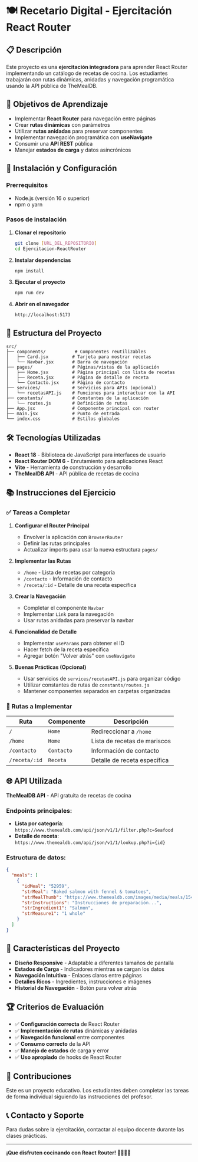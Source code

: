# 🍽️ Recetario Digital - Ejercitación React Router

## 📋 Descripción

Este proyecto es una **ejercitación integradora** para aprender React Router implementando un catálogo de recetas de cocina. Los estudiantes trabajarán con rutas dinámicas, anidadas y navegación programática usando la API pública de TheMealDB.

## 🎯 Objetivos de Aprendizaje

- Implementar **React Router** para navegación entre páginas
- Crear **rutas dinámicas** con parámetros
- Utilizar **rutas anidadas** para preservar componentes
- Implementar navegación programática con **useNavigate**
- Consumir una **API REST** pública
- Manejar **estados de carga** y datos asincrónicos

## 🚀 Instalación y Configuración

### Prerrequisitos
- Node.js (versión 16 o superior)
- npm o yarn

### Pasos de instalación

1. **Clonar el repositorio**
   ```bash
   git clone [URL_DEL_REPOSITORIO]
   cd Ejercitacion-ReactRouter
   ```

2. **Instalar dependencias**
   ```bash
   npm install
   ```

3. **Ejecutar el proyecto**
   ```bash
   npm run dev
   ```

4. **Abrir en el navegador**
   ```
   http://localhost:5173
   ```

## 📁 Estructura del Proyecto

```
src/
├── components/           # Componentes reutilizables
│   ├── Card.jsx         # Tarjeta para mostrar recetas
│   └── Navbar.jsx       # Barra de navegación
├── pages/               # Páginas/vistas de la aplicación
│   ├── Home.jsx         # Página principal con lista de recetas
│   ├── Receta.jsx       # Página de detalle de receta
│   └── Contacto.jsx     # Página de contacto
├── services/            # Servicios para APIs (opcional)
│   └── recetasAPI.js    # Funciones para interactuar con la API
├── constants/           # Constantes de la aplicación
│   └── routes.js        # Definición de rutas
├── App.jsx              # Componente principal con router
├── main.jsx             # Punto de entrada
└── index.css            # Estilos globales
```

## 🛠️ Tecnologías Utilizadas

- **React 18** - Biblioteca de JavaScript para interfaces de usuario
- **React Router DOM 6** - Enrutamiento para aplicaciones React
- **Vite** - Herramienta de construcción y desarrollo
- **TheMealDB API** - API pública de recetas de cocina

## 📚 Instrucciones del Ejercicio

### ✅ Tareas a Completar

1. **Configurar el Router Principal**
   - Envolver la aplicación con `BrowserRouter`
   - Definir las rutas principales
   - Actualizar imports para usar la nueva estructura `pages/`

2. **Implementar las Rutas**
   - `/home` - Lista de recetas por categoría
   - `/contacto` - Información de contacto
   - `/receta/:id` - Detalle de una receta específica

3. **Crear la Navegación**
   - Completar el componente `Navbar`
   - Implementar `Link` para la navegación
   - Usar rutas anidadas para preservar la navbar

4. **Funcionalidad de Detalle**
   - Implementar `useParams` para obtener el ID
   - Hacer fetch de la receta específica
   - Agregar botón "Volver atrás" con `useNavigate`

5. **Buenas Prácticas (Opcional)**
   - Usar servicios de `services/recetasAPI.js` para organizar código
   - Utilizar constantes de rutas de `constants/routes.js`
   - Mantener componentes separados en carpetas organizadas

### 🎯 Rutas a Implementar

| Ruta | Componente | Descripción |
|------|------------|-------------|
| `/` | `Home` | Redireccionar a `/home` |
| `/home` | `Home` | Lista de recetas de mariscos |
| `/contacto` | `Contacto` | Información de contacto |
| `/receta/:id` | `Receta` | Detalle de receta específica |

## 🌐 API Utilizada

**TheMealDB API** - API gratuita de recetas de cocina

### Endpoints principales:
- **Lista por categoría**: `https://www.themealdb.com/api/json/v1/1/filter.php?c=Seafood`
- **Detalle de receta**: `https://www.themealdb.com/api/json/v1/1/lookup.php?i={id}`

### Estructura de datos:
```json
{
  "meals": [
    {
      "idMeal": "52959",
      "strMeal": "Baked salmon with fennel & tomatoes",
      "strMealThumb": "https://www.themealdb.com/images/media/meals/1548772327.jpg",
      "strInstructions": "Instrucciones de preparación...",
      "strIngredient1": "Salmon",
      "strMeasure1": "1 whole"
    }
  ]
}
```

## 🎨 Características del Proyecto

- **Diseño Responsive** - Adaptable a diferentes tamaños de pantalla
- **Estados de Carga** - Indicadores mientras se cargan los datos
- **Navegación Intuitiva** - Enlaces claros entre páginas
- **Detalles Ricos** - Ingredientes, instrucciones e imágenes
- **Historial de Navegación** - Botón para volver atrás

## 🏆 Criterios de Evaluación

- ✅ **Configuración correcta** de React Router
- ✅ **Implementación de rutas** dinámicas y anidadas
- ✅ **Navegación funcional** entre componentes
- ✅ **Consumo correcto** de la API
- ✅ **Manejo de estados** de carga y error
- ✅ **Uso apropiado** de hooks de React Router

## 🤝 Contribuciones

Este es un proyecto educativo. Los estudiantes deben completar las tareas de forma individual siguiendo las instrucciones del profesor.

## 📞 Contacto y Soporte

Para dudas sobre la ejercitación, contactar al equipo docente durante las clases prácticas.

---

**¡Que disfruten cocinando con React Router! 👨‍🍳👩‍🍳**
